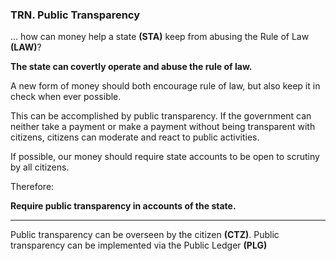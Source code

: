 
### TRN. Public Transparency

... how can money help a state **(STA)** keep from abusing the Rule of Law **(LAW)**?

**The state can covertly operate and abuse the rule of law.**

A new form of money should both encourage rule of law, but also keep it in check when ever possible.

This can be accomplished by public transparency. If the government can neither take a payment or make a payment without being transparent with citizens, citizens can moderate and react to public activities.

If possible, our money should require state accounts to be open to scrutiny by all citizens.

Therefore:

**Require public transparency in accounts of the state.**

----------

Public transparency can be overseen by the citizen **(CTZ)**. Public transparency can be implemented via the Public Ledger **(PLG)**

<div style='display:none;' markdown="1">
\newpage





